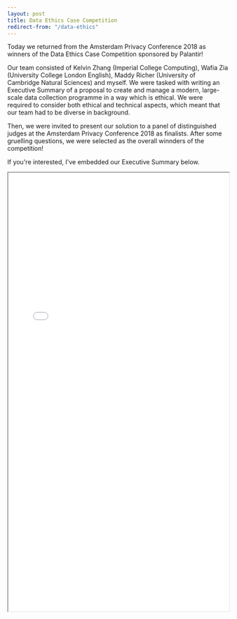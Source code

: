```yaml
---
layout: post
title: Data Ethics Case Competition
redirect-from: "/data-ethics"
---
```


Today we returned from the Amsterdam Privacy Conference 2018 as winners of the Data Ethics Case Competition sponsored by Palantir!

Our team consisted of Kelvin Zhang (Imperial College Computing), Wafia Zia (University College London English), Maddy Richer (University of Cambridge Natural Sciences) and myself. We were tasked with writing an Executive Summary of a proposal to create and manage a modern, large-scale data collection programme in a way which is ethical. We were required to consider both ethical and technical aspects, which meant that our team had to be diverse in background.

Then, we were invited to present our solution to a panel of distinguished judges at the Amsterdam Privacy Conference 2018 as finalists. After some gruelling questions, we were selected as the overall winnders of the competition!

If you're interested, I've embedded our Executive Summary below.

<div style="height: 1000px;">
<iframe src="/assets/2018-10-08-data-ethics/Data_Ethics_Case_Competition_Submission.pdf" style="width: 100%; height: 100%;" onload="resizeIframe(this)">
   <p>It appears your web browser doesn't support iframes.</p>
</iframe>
</div>


